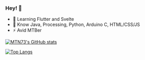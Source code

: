 ### Hey! 👋

- 🌱 Learning Flutter and Svelte
- 💬 Know Java, Processing, Python, Arduino C, HTML/CSS/JS
- ⚡ Avid MTBer


[![MTN73's GitHub stats](https://github-readme-stats.vercel.app/api?username=MTN73&show_icons=true)](https://github.com/MTN73)

[![Top Langs](https://github-readme-stats.vercel.app/api/top-langs/?username=MTN73&layout=compact&hide=cmake,kotlin,swift,objective-c&langs_count=10)](https://github.com/MTN73)
